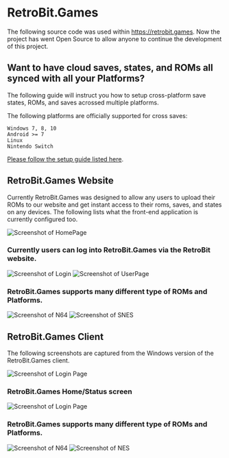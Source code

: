 # RetroBit.Games
The following source code was used within https://retrobit.games. Now the project has went Open Source to allow anyone to continue the development of this project.

## Want to have cloud saves, states, and ROMs all synced with all your Platforms?
The following guide will instruct you how to setup cross-platform save states, ROMs, and saves acrossed multiple platforms.

The following platforms are officially supported for cross saves:
```
Windows 7, 8, 10
Android >= 7
Linux
Nintendo Switch
```

[Please follow the setup guide listed here](https://github.com/Sorsnce/retrobit.games/blob/master/retro.md).

## RetroBit.Games Website
Currently RetroBit.Games was designed to allow any users to upload their ROMs to our website and get instant access to their roms, saves, and states on any devices. The following lists what the front-end application is currently configured too.

![Screenshot of HomePage](https://i.imgur.com/YJc4uVe.png)

### Currently users can log into RetroBit.Games via the RetroBit website.

![Screenshot of Login](https://i.imgur.com/1243aPv.png)
![Screenshot of UserPage](https://i.imgur.com/GWSbpJ2.png)

### RetroBit.Games supports many different type of ROMs and Platforms.

![Screenshot of N64](https://i.imgur.com/bPOMinh.png)
![Screenshot of SNES](https://i.imgur.com/rf9Irbc.png)

## RetroBit.Games Client
The following screenshots are captured from the Windows version of the RetroBit.Games client.

![Screenshot of Login Page](https://i.imgur.com/wLhXxIb.png)

### RetroBit.Games Home/Status screen

![Screenshot of Login Page](https://i.imgur.com/VQ5RO9x.png)

### RetroBit.Games supports many different type of ROMs and Platforms.

![Screenshot of N64](https://i.imgur.com/DLg70aI.png)
![Screenshot of NES](https://i.imgur.com/QTMb9xJ.png)

